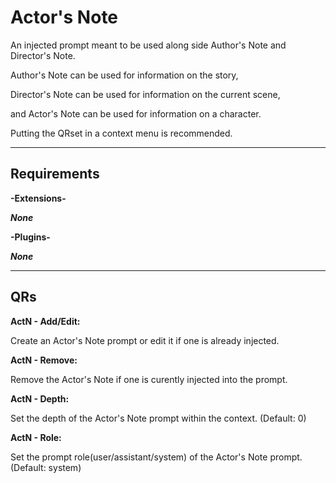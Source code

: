# Actor's Note
An injected prompt meant to be used along side Author's Note and Director's Note.


Author's Note can be used for information on the story,

Director's Note can be used for information on the current scene,

and Actor's Note can be used for information on a character.


Putting the QRset in a context menu is recommended.

---
## Requirements
**-Extensions-**

***None***

**-Plugins-**

***None***

---
## QRs

**ActN - Add/Edit:**

Create an Actor's Note prompt or edit it if one is already injected.

**ActN - Remove:**

Remove the Actor's Note if one is curently injected into the prompt.

**ActN - Depth:**

Set the depth of the Actor's Note prompt within the context. (Default: 0)

**ActN - Role:**

Set the prompt role(user/assistant/system) of the Actor's Note prompt. (Default: system)